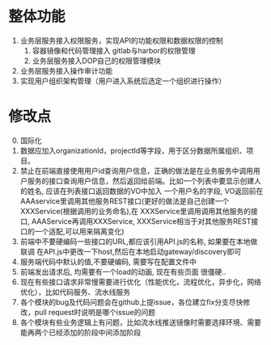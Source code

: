 # 整体功能

1. 业务层服务接入权限服务，实现API的功能权限和数据权限的控制
    1. 容器镜像和代码管理接入 gitlab与harbor的权限管理
    2. 业务层服务接入DOP自己的权限管理模块
2. 业务层服务接入操作审计功能
3. 实现用户组织架构管理（用户进入系统后选定一个组织进行操作）

# 修改点

0. 国际化
1. 数据应加入organizationId，projectId等字段，用于区分数据所属组织、项目。
2. 禁止在前端直接使用用户id查询用户信息，正确的做法是在业务服务中调用用户服务的接口查询用户信息，然后返回给前端。比如一个列表中要显示创建人的姓名, 应该在列表接口返回数据的VO中加入 一个用户名的字段, VO返回前在
   AAAservice里调用其他服务REST接口(更好的做法是自己创建一个 XXXService(根据调用的业务命名),在 XXXService里调用调用其他服务的接口, AAAService再调用XXXService,
   XXXService相当于对其他服务REST接口的一个适配,可以用来隔离变化)
3. 前端中不要硬编码一些接口的URL,都应该引用API.js的名称, 如果要在本地做联调 在API.js中更改一下host,然后在本地启动gateway/discovery即可
4. 服务端代码中默认的值,不要硬编码, 需要写在配置文件中
5. 前端发出请求后, 均需要有一个load的动画, 现在有些页面 很僵硬..
6. 现在有些接口请求非常慢需要进行优化（性能优化，流程优化，异步化，网络优化），比如代码服务、流水线服务
7. 各个模块的bug及代码问题会在github上提issue，各位建立fix分支尽快修改，pull request时说明是哪个issue的问题
8. 各个模块有些业务逻辑上有问题，比如流水线推送镜像时需要选择环境、需要能再两个已经添加的阶段中间添加阶段
